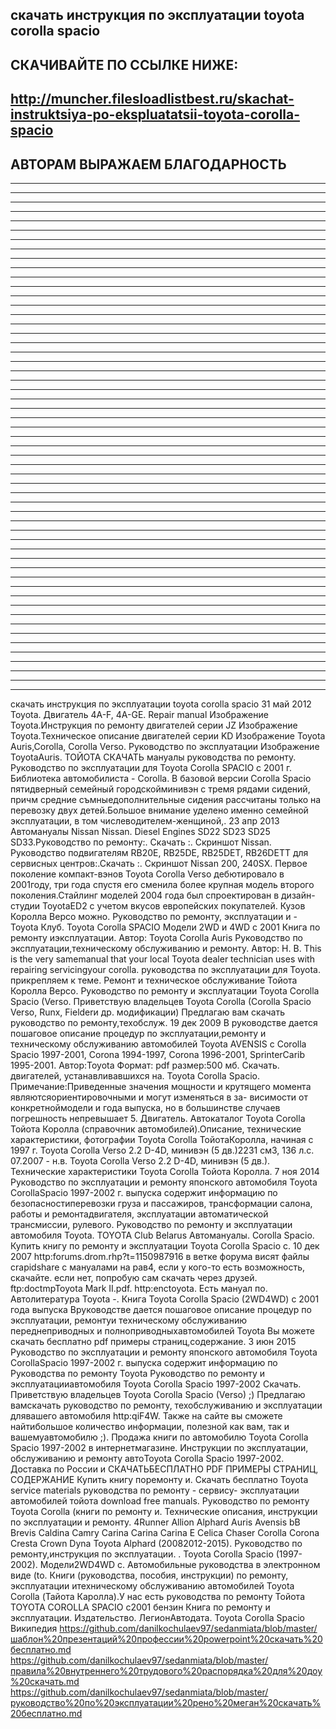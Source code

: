 скачать инструкция по эксплуатации toyota corolla spacio
--------------------------------------------------
СКАЧИВАЙТЕ ПО ССЫЛКЕ НИЖЕ:
--------------------------------------------------
http://muncher.filesloadlistbest.ru/skachat-instruktsiya-po-ekspluatatsii-toyota-corolla-spacio
--------------------------------------------------
АВТОРАМ ВЫРАЖАЕМ БЛАГОДАРНОСТЬ
--------------------------------------------------
--------------------------------------------------
--------------------------------------------------
--------------------------------------------------
--------------------------------------------------
--------------------------------------------------
--------------------------------------------------
--------------------------------------------------
--------------------------------------------------
--------------------------------------------------
--------------------------------------------------
--------------------------------------------------
--------------------------------------------------
--------------------------------------------------
--------------------------------------------------
--------------------------------------------------
--------------------------------------------------
--------------------------------------------------
--------------------------------------------------
--------------------------------------------------
--------------------------------------------------
--------------------------------------------------
--------------------------------------------------
--------------------------------------------------
--------------------------------------------------
--------------------------------------------------
--------------------------------------------------
--------------------------------------------------
--------------------------------------------------
--------------------------------------------------
--------------------------------------------------
--------------------------------------------------
--------------------------------------------------
--------------------------------------------------
--------------------------------------------------
--------------------------------------------------
--------------------------------------------------
--------------------------------------------------
--------------------------------------------------
--------------------------------------------------
--------------------------------------------------
--------------------------------------------------
--------------------------------------------------
--------------------------------------------------
--------------------------------------------------
--------------------------------------------------
--------------------------------------------------
--------------------------------------------------
--------------------------------------------------
--------------------------------------------------
--------------------------------------------------
--------------------------------------------------
--------------------------------------------------
--------------------------------------------------
--------------------------------------------------
--------------------------------------------------
скачать инструкция по эксплуатации toyota corolla spacio 31 май 2012  Toyota. Двигатель 4A-F, 4A-GE. Repair manual Изображение Toyota.Инструкция по ремонту двигателей серии JZ Изображение Toyota.Техническое описание двигателей серии KD Изображение  Toyota Auris,Corolla, Corolla Verso. Руководство по эксплуатации Изображение ToyotaAuris. ТОЙОТА СКАЧАТЬ мануалы руководства по ремонту. Руководство по эксплуатации для Toyota Corolla SPACIO с 2001 г. Библиотека автомобилиста - Corolla. В базовой версии Corolla Spacio  пятидверный семейный городскойминивэн с тремя рядами сидений, причм средние съмныедополнительные сидения рассчитаны только на перевозку двух детей.Большое внимание уделено именно семейной эксплуатации, в том числеводителем-женщиной,. 23 апр 2013  Автомануалы Nissan Nissan. Diesel Engines SD22 SD23 SD25 SD33.Руководство по ремонту:. Скачать :. Cкриншот Nissan. Руководство подвигателям RB20E, RB25DE, RB25DET, RB26DETT для сервисных центров:.Скачать :. Cкриншот Nissan 200, 240SX. Первое поколение компакт-вэнов Toyota Corolla Verso дебютировало в 2001году, три года спустя его сменила более крупная модель второго поколения.Стайлинг моделей 2004 года был спроектирован в дизайн-студии ToyotaED2 с учетом вкусов европейских покупателей. Кузов Королла Версо можно. Руководство по ремонту, эксплуатации и  - Toyota Клуб. Toyota Corolla SPACIO Модели 2WD и 4WD c 2001 Книга по ремонту иэксплуатации. Автор:  Toyota Corolla Auris Руководство по эксплуатации,техническому обслуживанию и ремонту. Автор: Н. В.  This is the very samemanual that your local Toyota dealer technician uses with repairing  servicingyour corolla. руководства по эксплуатации для Toyota. прикрепляем к теме. Ремонт и техническое обслуживание Тойота Королла Версо. Руководство по ремонту и эксплуатации Toyota Corolla Spacio (Verso. Приветствую владельцев Toyota Corolla (Corolla Spacio  Verso, Runx, Fielderи др. модификации) Предлагаю вам скачать руководство по ремонту,техобслуж.
19 дек 2009  В руководстве дается пошаговое описание процедур по эксплуатации,ремонту и техническому обслуживанию автомобилей Toyota AVENSIS с Corolla Spacio 1997-2001, Corona 1994-1997, Corona 1996-2001, SprinterCarib 1995-2001. Автор:Toyota Формат: pdf размер:500 мб. Скачать. двигателей, устанавливавшихся на. Toyota Corolla Spacio. Примечание:Приведенные значения мощности и крутящего момента являютсяориентировочными и могут изменяться в за- висимости от конкретноймодели и года выпуска, но в большинстве случаев погрешность непревышает 5. Двигатель. Автокаталог Toyota Corolla  Тойота Королла (справочник автомобилей).Описание, технические характеристики, фотографии Toyota Corolla  ТойотаКоролла, начиная с 1997 г.  Toyota Corolla Verso 2.2 D-4D, минивэн (5 дв.)2231 см3, 136 л.с. 07.2007 - н.в. Toyota Corolla Verso 2.2 D-4D, минивэн (5 дв.). Технические характеристики Toyota Corolla  Тойота Королла. 7 ноя 2014  Руководство по эксплуатации и ремонту японского автомобиля Toyota CorollaSpacio 1997-2002 г. выпуска содержит информацию по безопасностиперевозки груза и пассажиров, трансформации салона, работы и ремонтадвигателя, эксплуатации автоматической трансмиссии, рулевого. Руководство по ремонту и эксплуатации автомобиля Toyota. TOYOTA Club Belarus  Автомануалы. Corolla Spacio. Купить книгу по ремонту и эксплуатации Toyota Corolla Spacio с. 10 дек 2007  http:forums.drom.rhp?t=1150987916 в ветке форума висят файлы сrapidshare с мануалами на рав4, если у кого-то есть возможность, скачайте. если нет, попробую сам скачать через друзей. ftp:doctmpToyota Mark II.pdf. http:enctoyota. Есть мануал по. Автолитература Toyota -. Книга Toyota Corolla Spacio (2WD4WD) c 2001 года выпуска  Вруководстве дается пошаговое описание процедур по эксплуатации, ремонтуи техническому обслуживанию переднеприводных и полноприводныхавтомобилей Toyota  Вы можете скачать бесплатно pdf примеры страниц,содержание. 3 июн 2015  Руководство по эксплуатации и ремонту японского автомобиля Toyota CorollaSpacio 1997-2002 г. выпуска содержит информацию по   Руководства по ремонту  Toyota  Руководство по ремонту и эксплуатацииавтомобиля Toyota Corolla Spacio 1997-2002 Скачать.
Приветствую владельцев Toyota Corolla Spacio (Verso) ;) Предлагаю вамскачать руководство по ремонту, техобслуживанию и эксплуатации длявашего автомобиля http:qiF4W. Также на сайте вы сможете найтибольшое количество информации, полезной как вам, так и вашемуавтомобилю ;). Продажа книги по автомобилю Toyota Corolla Spacio 1997-2002 в интернетмагазине. Инструкции по эксплуатации, обслуживанию и ремонту автоToyota Corolla Spacio 1997-2002. Доставка по России и  СКАЧАТЬБЕСПЛАТНО PDF ПРИМЕРЫ СТРАНИЦ, СОДЕРЖАНИЕ Купить книгу поремонту и. Скачать бесплатно Toyota service materials руководства по ремонту - сервису- эксплуатации автомобилей тойота download free manuals. Руководство по ремонту Toyota Corolla (книги по ремонту и. Технические описания, инструкции по эксплуатации и ремонту. 4Runner  Allion  Alphard  Auris  Avensis  bB  Brevis  Caldina  Camry Carina  Carina  Carina E  Celica  Chaser  Corolla  Corona  Cresta  Crown Dyna  Toyota Alphard (20082012-2015). Руководство по ремонту,инструкция по эксплуатации. . Toyota Corolla Spacio (1997-2002). Модели2WD4WD с. Автомобильные руководства в электронном виде (to. Книги (руководства, пособия, инструкции) по ремонту, эксплуатации итехническому обслуживанию автомобилей Toyota Corolla (Тайота Каролла).У нас есть руководства по ремонту Тойота  TOYOTA COROLLA SPACIO с2001 бензин Книга по ремонту и эксплуатации. Издательство. ЛегионАвтодата. Toyota Corolla Spacio  Википедия
https://github.com/danilkochulaev97/sedanmiata/blob/master/шаблон%20презентаций%20профессии%20powerpoint%20скачать%20бесплатно.md
https://github.com/danilkochulaev97/sedanmiata/blob/master/правила%20внутреннего%20трудового%20распорядка%20для%20доу%20скачать.md
https://github.com/danilkochulaev97/sedanmiata/blob/master/руководство%20по%20эксплуатации%20рено%20меган%20скачать%20бесплатно.md